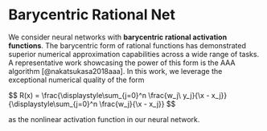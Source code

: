 # Barycentric Rational Net

We consider neural networks with **barycentric rational activation functions**. The barycentric form of rational functions has demonstrated superior numerical approximation capabilities across a wide range of tasks. A representative work showcasing the power of this form is the AAA algorithm [@nakatsukasa2018aaa]. In this work, we leverage the exceptional numerical quality of the form

$$
R(x) = \frac{\displaystyle\sum_{j=0}^n \frac{w_j\ y_j}{\x - x_j\}}
              {\displaystyle\sum_{j=0}^n \frac{w_j}{\x - x_j\}}
$$

as the nonlinear activation function in our neural network.
